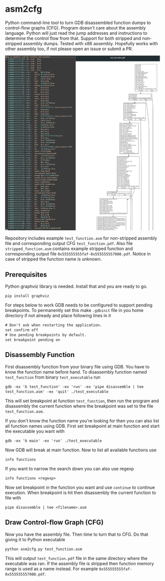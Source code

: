 # asm2cfg

Python command-line tool to turn GDB disassembled function dumps to control-flow
graphs (CFG). Program doesn't care about the assembly language. Python will just
read the jump addresses and instructions to determine the control flow from
that. Support for both stripped and non-stripped assembly dumps. Tested with x86
assembly. Hopefully works with other assembly too, if not please open an issue
or submit a PR.

![example](./images/example.png?raw=true "Assembly to CFG")

Repository includes example `test_function.asm` for non-stripped assembly file
and corresponding output CFG `test_function.pdf`. Also file
`stripped_function.asm` contains example stripped function and corresponding
output file `0x555555555faf-0x555555557008.pdf`. Notice in case of stripped the
function name is unknown.

## Prerequisites

Python graphviz library is needed. Install that and you are ready to go.

```
pip install graphviz
```

For steps below to work GDB needs to be configured to support pending
breakpoints. To permanently set this make `.gdbinit` file in you home directory
if not already and place following lines in it

```
# Don't ask when restarting the application.
set confirm off
# Use pending breakpoints by default.
set breakpoint pending on
```

## Disassembly Function

First disassembly function from your binary file using GDB. You have to know the
function name before hand. To disassembly function named `test_function` from
binary `test_executable` run

```
gdb -ex 'b test_function' -ex 'run' -ex 'pipe disassemble | tee test_function.asm' -ex 'quit' ./test_executable
```

This will set breakpoint at function `test_function`, then
run the program and disassembly the current function where the breakpoint was
set to the file `test_function.asm`.

If you don't know the function name you're looking for then you can also list
all function names using GDB. First set breakpoint at main function and start
the executable you want with

```
gdb -ex 'b main' -ex 'run' ./test_executable
```

Now GDB will break at main function. Now to list all available functions use

```
info functions
```

If you want to narrow the search down you can also use regexp

```
info functions <regexp>
```

Now set breakpoint in the function you want and use `continue` to continue
execution. When breakpoint is hit then disassembly the current function to file
with

```
pipe disassemble | tee <filename>.asm
```

## Draw Control-flow Graph (CFG)

Now you have the assembly file. Then time to turn that to CFG. Do that giving it
to Python executable

```
python asm2cfg.py test_function.asm
```

This will output `test_function.pdf` file in the same directory where the
executable was ran. If the assembly file is stripped then function memory range
is used as a name instead. For example `0x555555555faf-0x555555557008.pdf`.
